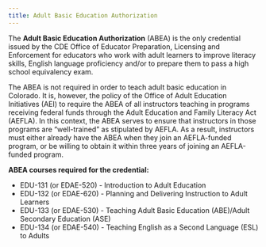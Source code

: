 ```yaml
---
title: Adult Basic Education Authorization
---
```

The **Adult Basic Education Authorization** (ABEA) is the only credential issued by the CDE Office of Educator Preparation, Licensing and Enforcement for educators who work with adult learners to improve literacy skills, English language proficiency and/or to prepare them to pass a high school equivalency exam.

The ABEA is not required in order to teach adult basic education in Colorado. It is, however, the policy of the Office of Adult Education Initiatives (AEI) to require the ABEA of all instructors teaching in programs receiving federal funds through the Adult Education and Family Literacy Act (AEFLA). In this context, the ABEA serves to ensure that instructors in those programs are “well-trained” as stipulated by AEFLA. As a result, instructors must either already have the ABEA when they join an AEFLA-funded program, or be willing to obtain it within three years of joining an AEFLA-funded program.

**ABEA courses required for the credential:**

 * EDU-131 (or EDAE-520) - Introduction to Adult Education
 * EDU-132 (or EDAE-620) - Planning and Delivering Instruction to Adult Learners
 * EDU-133 (or EDAE-530) - Teaching Adult Basic Education (ABE)/Adult Secondary Education (ASE)
 * EDU-134 (or EDAE-540) - Teaching English as a Second Language (ESL) to Adults
